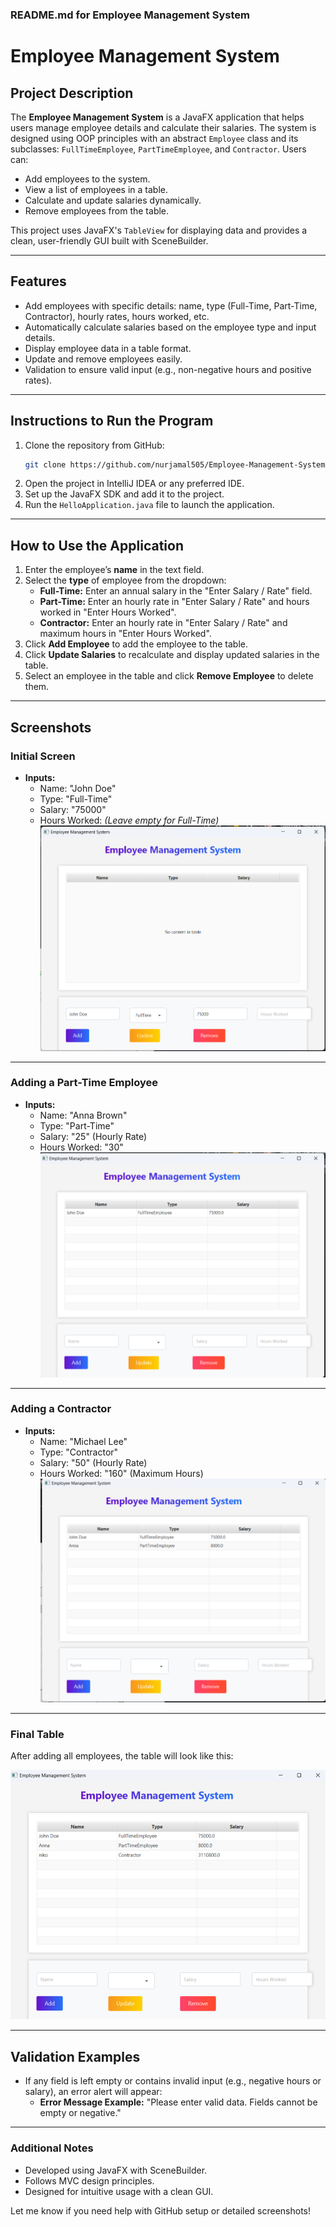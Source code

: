 ### README.md for Employee Management System

# Employee Management System

## Project Description
The **Employee Management System** is a JavaFX application that helps users manage employee details and calculate their salaries. The system is designed using OOP principles with an abstract `Employee` class and its subclasses: `FullTimeEmployee`, `PartTimeEmployee`, and `Contractor`. Users can:
- Add employees to the system.
- View a list of employees in a table.
- Calculate and update salaries dynamically.
- Remove employees from the table.

This project uses JavaFX's `TableView` for displaying data and provides a clean, user-friendly GUI built with SceneBuilder.

---

## Features
- Add employees with specific details: name, type (Full-Time, Part-Time, Contractor), hourly rates, hours worked, etc.
- Automatically calculate salaries based on the employee type and input details.
- Display employee data in a table format.
- Update and remove employees easily.
- Validation to ensure valid input (e.g., non-negative hours and positive rates).

---

## Instructions to Run the Program
1. Clone the repository from GitHub:
   ```bash
   git clone https://github.com/nurjamal505/Employee-Management-System.git
   ```
2. Open the project in IntelliJ IDEA or any preferred IDE.
3. Set up the JavaFX SDK and add it to the project.
4. Run the `HelloApplication.java` file to launch the application.

---

## How to Use the Application
1. Enter the employee’s **name** in the text field.
2. Select the **type** of employee from the dropdown:
   - **Full-Time:** Enter an annual salary in the "Enter Salary / Rate" field.
   - **Part-Time:** Enter an hourly rate in "Enter Salary / Rate" and hours worked in "Enter Hours Worked".
   - **Contractor:** Enter an hourly rate in "Enter Salary / Rate" and maximum hours in "Enter Hours Worked".
3. Click **Add Employee** to add the employee to the table.
4. Click **Update Salaries** to recalculate and display updated salaries in the table.
5. Select an employee in the table and click **Remove Employee** to delete them.

---

## Screenshots

### Initial Screen
- **Inputs:**
  - Name: "John Doe"
  - Type: "Full-Time"
  - Salary: "75000"
  - Hours Worked: *(Leave empty for Full-Time)*
![Снимок экрана 2024-12-01 002602](2024-12-22_17-15-59.png)


---

### Adding a Part-Time Employee
- **Inputs:**
  - Name: "Anna Brown"
  - Type: "Part-Time"
  - Salary: "25" (Hourly Rate)
  - Hours Worked: "30"
![Снимок экрана 2024-12-01 002632](2024-12-22_17-16-20.png)

---

### Adding a Contractor
- **Inputs:**
  - Name: "Michael Lee"
  - Type: "Contractor"
  - Salary: "50" (Hourly Rate)
  - Hours Worked: "160" (Maximum Hours)
  ![Снимок экрана 2024-12-01 002731](2024-12-22_17-21-52.png)

---

### Final Table
After adding all employees, the table will look like this:

![Снимок экрана 2024-12-01 001903](2024-12-22_17-22-52.png)

---

## Validation Examples
- If any field is left empty or contains invalid input (e.g., negative hours or salary), an error alert will appear:
  - **Error Message Example:** "Please enter valid data. Fields cannot be empty or negative."

---

### Additional Notes
- Developed using JavaFX with SceneBuilder.
- Follows MVC design principles.
- Designed for intuitive usage with a clean GUI.

Let me know if you need help with GitHub setup or detailed screenshots!
